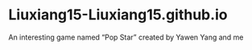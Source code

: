 # Liuxiang15-Liuxiang15.github.io
An interesting game named “Pop Star” created by Yawen Yang and me

